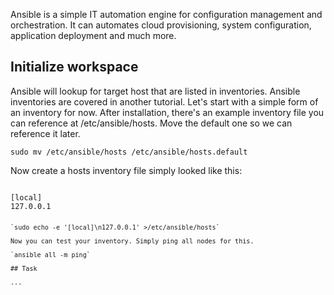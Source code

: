 Ansible is a simple IT automation engine for configuration management and orchestration.
It can automates cloud provisioning, system configuration, application deployment and much more.

## Initialize workspace

Ansible will lookup for target host that are listed in inventories. Ansible inventories are covered in another tutorial.
Let's start with a simple form of an inventory for now. After installation, there's an example inventory file you can reference at /etc/ansible/hosts. Move the default one so we can reference it later.

`sudo mv /etc/ansible/hosts /etc/ansible/hosts.default`

Now create a hosts inventory file simply looked like this:

<pre><code>
[local]
127.0.0.1
<code><pre>

`sudo echo -e '[local]\n127.0.0.1' >/etc/ansible/hosts`

Now you can test your inventory. Simply ping all nodes for this.

`ansible all -m ping`

## Task

...
